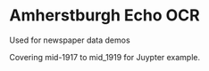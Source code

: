 # Amherstburgh Echo OCR
Used for newspaper data demos

Covering mid-1917 to mid_1919 for Juypter example.
